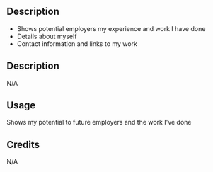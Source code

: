 ## Description

- Shows potential employers my experience and work I have done
- Details about myself
- Contact information and links to my work

## Description

N/A

## Usage

Shows my potential to future employers and the work I've done

## Credits

N/A